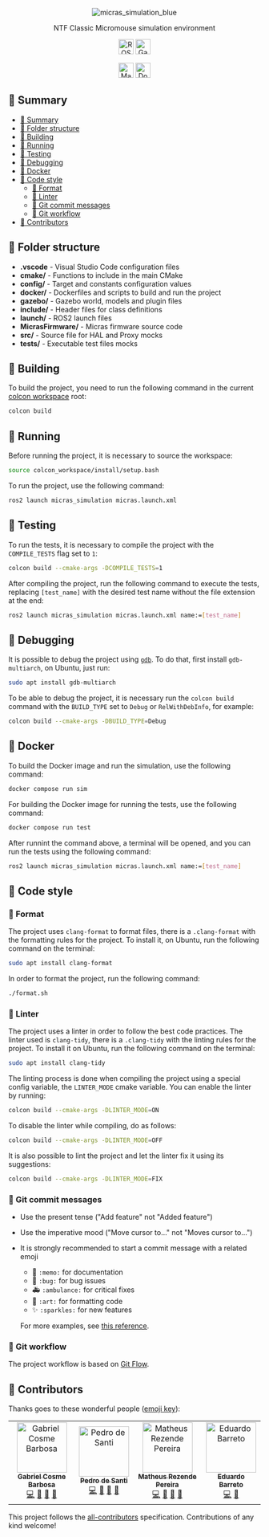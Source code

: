 <!-- markdownlint-disable -->
<div align="center">

![micras_simulation_blue](https://github.com/Team-Micras/micras_simulation/assets/62271285/655d90d7-ae21-47df-b6ab-64d46ef4a559)

NTF Classic Micromouse simulation environment

</div>

<p align="center">
<a href="https://docs.ros.org/en/humble/index.html"><img alt="ROS Humble" src="https://img.shields.io/badge/ROS_version-humble-informational?style=for-the-badge" height="30"></a>
<a href="http://gazebosim.org/"><img alt="Gazebo Fortress" src="https://img.shields.io/badge/gazebo_version-fortress-important?style=for-the-badge" height="30"></a>
</p>
<p align="center">
<a href="https://cplusplus.com/"><img alt="Made with C++" src="https://img.shields.io/badge/made_with-c%2B%2B-blue?style=for-the-badge&labelColor=ef4041&color=c1282d" height="30"></a>
<a href="https://www.docker.com/"><img alt="Docker" src="https://img.shields.io/badge/docker-container-blue?style=for-the-badge&labelColor=00c5f4&color=0096d6" height="30"></a>
</p>
<!-- markdownlint-restore -->

## 📑 Summary

- [📑 Summary](#-summary)
- [📁 Folder structure](#-folder-structure)
- [🔨 Building](#-building)
- [🚀 Running](#-running)
- [🧪 Testing](#-testing)
- [🐛 Debugging](#-debugging)
- [🐋 Docker](#-docker)
- [💄 Code style](#-code-style)
  - [🎨 Format](#-format)
  - [🚨 Linter](#-linter)
  - [💬 Git commit messages](#-git-commit-messages)
  - [🔀 Git workflow](#-git-workflow)
- [👥 Contributors](#-contributors)

## 📁 Folder structure

- **.vscode** - Visual Studio Code configuration files
- **cmake/** - Functions to include in the main CMake
- **config/** - Target and constants configuration values
- **docker/** - Dockerfiles and scripts to build and run the project
- **gazebo/** - Gazebo world, models and plugin files
- **include/** - Header files for class definitions
- **launch/** - ROS2 launch files
- **MicrasFirmware/** - Micras firmware source code
- **src/** - Source file for HAL and Proxy mocks
- **tests/** - Executable test files mocks

## 🔨 Building

To build the project, you need to run the following command in the current [colcon workspace](https://docs.ros.org/en/humble/Tutorials/Beginner-Client-Libraries/Colcon-Tutorial.html) root:

```bash
colcon build
```

## 🚀 Running

Before running the project, it is necessary to source the workspace:

```bash
source colcon_workspace/install/setup.bash
```

To run the project, use the following command:

```bash
ros2 launch micras_simulation micras.launch.xml
```

## 🧪 Testing

To run the tests, it is necessary to compile the project with the `COMPILE_TESTS` flag set to `1`:

```bash
colcon build --cmake-args -DCOMPILE_TESTS=1
```

After compiling the project, run the following command to execute the tests, replacing `[test_name]` with the desired test name without the file extension at the end:

```bash
ros2 launch micras_simulation micras.launch.xml name:=[test_name]
```

## 🐛 Debugging

It is possible to debug the project using [`gdb`](https://www.gnu.org/software/gdb/). To do that, first install `gdb-multiarch`, on Ubuntu, just run:

```bash
sudo apt install gdb-multiarch
```

To be able to debug the project, it is necessary run the `colcon build` command with the `BUILD_TYPE` set to `Debug` or `RelWithDebInfo`, for example:

```bash
colcon build --cmake-args -DBUILD_TYPE=Debug
```

## 🐋 Docker

To build the Docker image and run the simulation, use the following command:

```bash
docker compose run sim
```

For building the Docker image for running the tests, use the following command:

```bash
docker compose run test
```

After runnint the command above, a terminal will be opened, and you can run the tests using the following command:

```bash
ros2 launch micras_simulation micras.launch.xml name:=[test_name]
```

## 💄 Code style

### 🎨 Format

The project uses `clang-format` to format files, there is a `.clang-format` with the formatting rules for the project. To install it, on Ubuntu, run the following command on the terminal:

```bash
sudo apt install clang-format
```

In order to format the project, run the following command:

```bash
./format.sh
```

### 🚨 Linter

The project uses a linter in order to follow the best code practices. The linter used is `clang-tidy`, there is a `.clang-tidy` with the linting rules for the project. To install it on Ubuntu, run the following command on the terminal:

```bash
sudo apt install clang-tidy
```

The linting process is done when compiling the project using a special config variable, the `LINTER_MODE` cmake variable. You can enable the linter by running:

```bash
colcon build --cmake-args -DLINTER_MODE=ON
```

To disable the linter while compiling, do as follows:

```bash
colcon build --cmake-args -DLINTER_MODE=OFF
```

It is also possible to lint the project and let the linter fix it using its suggestions:

```bash
colcon build --cmake-args -DLINTER_MODE=FIX
```

### 💬 Git commit messages

- Use the present tense ("Add feature" not "Added feature")
- Use the imperative mood ("Move cursor to..." not "Moves cursor to...")
- It is strongly recommended to start a commit message with a related emoji
  - 📝 `:memo:` for documentation
  - 🐛 `:bug:` for bug issues
  - 🚑 `:ambulance:` for critical fixes
  - 🎨 `:art:` for formatting code
  - ✨ `:sparkles:` for new features

  For more examples, see [this reference](https://gitmoji.carloscuesta.me/).

### 🔀 Git workflow

The project workflow is based on [Git Flow](https://nvie.com/posts/a-successful-git-branching-model/).

## 👥 Contributors

Thanks goes to these wonderful people ([emoji key](https://allcontributors.org/docs/en/emoji-key)):

<!-- ALL-CONTRIBUTORS-LIST:START - Do not remove or modify this section -->
<!-- prettier-ignore-start -->
<!-- markdownlint-disable -->
<table>
  <tr>
    <td align="center"><a href="https://github.com/GabrielCosme"><img src="https://avatars.githubusercontent.com/u/62270066?v=4?s=100" width="100px;" alt="Gabriel Cosme Barbosa"/><br/><sub><b>Gabriel Cosme Barbosa</b></sub></a><br/><a href="https://github.com/Team-Micras/micras_simulation/commits?author=GabrielCosme" title="Code">💻</a> <a href="https://github.com/Team-Micras/micras_simulation/commits?author=GabrielCosme" title="Documentation">📖</a> <a href="#research-GabrielCosme" title="Research">🔬</a> <a href="https://github.com/Team-Micras/micras_simulation/pulls?q=is%3Apr+reviewed-by%3AGabrielCosme" title="Reviewed Pull Requests">👀</a></td>
    <td align="center"><a href="https://github.com/PedroDeSanti"><img src="https://avatars.githubusercontent.com/u/62271285?v=4" width="100px;" alt="Pedro de Santi"/><br/><sub><b>Pedro de Santi</b></sub></a><br/><a href="https://github.com/Team-Micras/micras_simulation/commits?author=PedroDeSanti" title="Code">💻</a> <a href="https://github.com/Team-Micras/micras_simulation/commits?author=PedroDeSanti" title="Documentation">📖</a> <a href="#research-PedroDeSanti" title="Research">🔬</a> <a href="https://github.com/Team-Micras/micras_simulation/pulls?q=is%3Apr+reviewed-by%3APedroDeSanti" title="Reviewed Pull Requests">👀</a></td>
    <td align="center"><a href="https://github.com/Matheus3007"><img src="https://avatars.githubusercontent.com/u/53058455?v=4" width="100px;" alt="Matheus Rezende Pereira"/><br/><sub><b>Matheus Rezende Pereira</b></sub></a><br/><a href="https://github.com/Team-Micras/micras_simulation/commits?author=Matheus3007" title="Code">💻</a> <a href="https://github.com/Team-Micras/micras_simulation/commits?author=Matheus3007" title="Documentation">📖</a> <a href="#research-Matheus3007" title="Research">🔬</a> <a href="https://github.com/Team-Micras/micras_simulation/pulls?q=is%3Apr+reviewed-by%3AMatheus3007" title="Reviewed Pull Requests">👀</a></td>
    <td align="center"><a href="https://github.com/Eduardo-Barreto"><img src="https://avatars.githubusercontent.com/u/34964398?v=4" width="100px;" alt="Eduardo Barreto"/><br/><sub><b>Eduardo Barreto</b></sub></a><br/><a href="https://github.com/Team-Micras/micras_simulation/commits?author=Eduardo-Barreto" title="Code">💻</a> <a href="https://github.com/Team-Micras/micras_simulation/pulls?q=is%3Apr+reviewed-by%3AEduardo-Barreto" title="Reviewed Pull Requests">👀</a></td>
  </tr>
</table>

<!-- markdownlint-restore -->
<!-- prettier-ignore-end -->

<!-- ALL-CONTRIBUTORS-LIST:END -->

This project follows the [all-contributors](https://github.com/all-contributors/all-contributors) specification. Contributions of any kind welcome!
